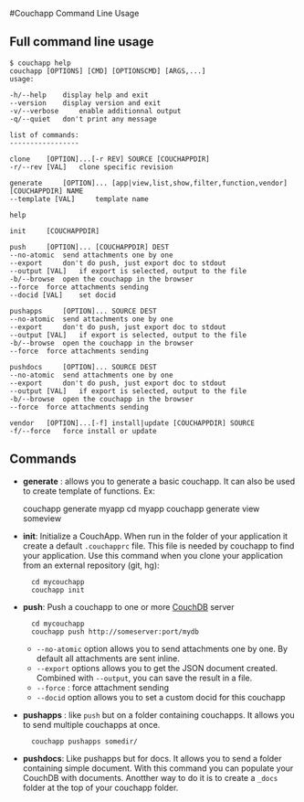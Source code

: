#Couchapp Command Line Usage



## Full command line usage

    $ couchapp help
    couchapp [OPTIONS] [CMD] [OPTIONSCMD] [ARGS,...]
    usage:

    -h/--help	 display help and exit
    --version	 display version and exit
    -v/--verbose	 enable additionnal output
    -q/--quiet	 don't print any message

    list of commands:
    -----------------

    clone	 [OPTION]...[-r REV] SOURCE [COUCHAPPDIR]
    -r/--rev [VAL]	 clone specific revision

    generate	 [OPTION]... [app|view,list,show,filter,function,vendor] [COUCHAPPDIR] NAME
    --template [VAL]	 template name

    help	 

    init	 [COUCHAPPDIR]

    push	 [OPTION]... [COUCHAPPDIR] DEST
    --no-atomic	 send attachments one by one
    --export	 don't do push, just export doc to stdout
    --output [VAL]	 if export is selected, output to the file
    -b/--browse	 open the couchapp in the browser
    --force	 force attachments sending
    --docid [VAL]	 set docid

    pushapps	 [OPTION]... SOURCE DEST
    --no-atomic	 send attachments one by one
    --export	 don't do push, just export doc to stdout
    --output [VAL]	 if export is selected, output to the file
    -b/--browse	 open the couchapp in the browser
    --force	 force attachments sending

    pushdocs	 [OPTION]... SOURCE DEST
    --no-atomic	 send attachments one by one
    --export	 don't do push, just export doc to stdout
    --output [VAL]	 if export is selected, output to the file
    -b/--browse	 open the couchapp in the browser
    --force	 force attachments sending

    vendor	 [OPTION]...[-f] install|update [COUCHAPPDIR] SOURCE
    -f/--force	 force install or update
    
    
## Commands

* **generate** : allows you to generate a basic couchapp. It can also be used to create template of functions. Ex:

    couchapp generate myapp
    cd myapp
    couchapp generate view someview

* **init**: Initialize a CouchApp. When run in the folder of your application it create a default `.couchapprc` file. This file is needed by couchapp to find your application. Use this command when you clone your application from an external repository (git, hg):

        cd mycouchapp
        couchapp init
    
* **push**: Push a couchapp to one or more [CouchDB](http://couchdb.apache.org) server

        cd mycouchapp
        couchapp push http://someserver:port/mydb
    
    
    * `--no-atomic` option allows you to send attachments one by one. By default all attachments are sent inline.
    * `--export` options allows you to get the JSON document created. Combined with `--output`, you can save the result in a file.
    * `--force` :  force attachment sending
    * `--docid` option allows you to set a custom docid for this couchapp
    
    
* **pushapps** : like `push` but on a folder containing couchapps. It allows you to send multiple couchapps at once.

        couchapp pushapps somedir/

* **pushdocs**: Like pushapps but for docs. It allows you to send a folder containing simple document. With this command you can populate your CouchDB with documents. Anotther way to do it is to create a `_docs` folder at the top of your couchapp folder.


    
    
    
    
